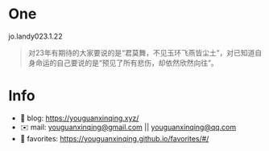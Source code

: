 
# One 
 
  
jo.landy023.1.22 
 
>对23年有期待的大家要说的是“君莫舞，不见玉环飞燕皆尘土”，对已知道自身命运的自己要说的是“预见了所有悲伤，却依然欣然向往”。        
 

# Info

- 📝 blog: https://youguanxinqing.xyz/
- ✉️  mail: youguanxinqing@gmail.com || youguanxinqing@qq.com
- 📙 favorites: https://youguanxinqing.github.io/favorites/#/
